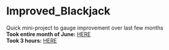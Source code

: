 # Improved_Blackjack  <br>
Quick mini-project to gauge improvement over last few months <br>
<strong>Took entire month of June:</strong> <a href="https://www.github.com/James-Tepper/Blackjack">HERE</a> <br>
<strong>Took 3 hours:</strong> <a href="https://www.github.com/James-Tepper/Improved_Blackjack">HERE</a> <br>
